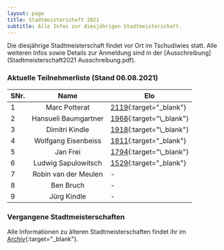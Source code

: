 ```yaml
---
layout: page
title: Stadtmeisterschaft 2021
subtitle: Alle Infos zur diesjährigen Stadtmeisterschaft.
---
```


Die diesjährige Stadtmeisterschaft findet vor Ort im Tschudiwies statt. Alle weiteren Infos sowie Details zur Anmeldung sind in der [Ausschreibung](Stadtmeisterschaft2021 Ausschreibung.pdf).

### Aktuelle Teilnehmerliste (Stand 06.08.2021)

| SNr. |         Name         | Elo                                                                                                                                     |
| ---- | :------------------: | --------------------------------------------------------------------------------------------------------------------------------------- |
| 1    |    Marc Potterat     | [2119](http://www.swisschess.ch/fuehrungsliste-detail.html?old=L3NjaGFjaHNwb3J0L2ZsL2RldGFpbC5waHA_Y29kZT00ODI3){:target="\_blank"}     |
| 2    | Hansueli Baumgartner | [1968](http://www.swisschess.ch/fuehrungsliste-detail.html?old=L3NjaGFjaHNwb3J0L2ZsL2RldGFpbC5waHA_Y29kZT02NzI,){:target="\_blank"}     |
| 3    |    Dimitri Kindle    | [1918](http://www.swisschess.ch/fuehrungsliste-detail.html?old=L3NjaGFjaHNwb3J0L2ZsL2RldGFpbC5waHA_Y29kZT0yMzEwOQ,,){:target="\_blank"} |
| 4    | Wolfgang Eisenbeiss  | [1811](http://www.swisschess.ch/fuehrungsliste-detail.html?old=L3NjaGFjaHNwb3J0L2ZsL2RldGFpbC5waHA_Y29kZT0yNzkw){:target="\_blank"}     |
| 5    |       Jan Frei       | [1794](http://www.swisschess.ch/fuehrungsliste-detail.html?old=L3NjaGFjaHNwb3J0L2ZsL2RldGFpbC5waHA_Y29kZT0xODkyNA,,){:target="\_blank"} |
| 6    | Ludwig Sapulowitsch  | [1529](http://www.swisschess.ch/fuehrungsliste-detail.html?old=L3NjaGFjaHNwb3J0L2ZsL2RldGFpbC5waHA_Y29kZT01MjQ2){:target="\_blank"}     |
| 7    | Robin van der Meulen | -                                                                                                                                       |
| 8    |      Ben Bruch       | -                                                                                                                                       |
| 9    |     Jürg Kindle      | -                                                                                                                                       |

### Vergangene Stadtmeisterschaften

Alle Informationen zu älteren Stadtmeisterschaften findet ihr im [Archiv](http://schachklub-sg.ch/klubturnier.php){:target="\_blank"}.

